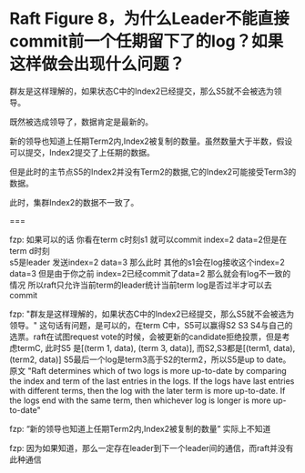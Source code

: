 # Raft Figure 8，为什么Leader不能直接commit前一个任期留下了的log？如果这样做会出现什么问题？

群友是这样理解的，如果状态C中的Index2已经提交，那么S5就不会被选为领导。 

既然被选成领导了，数据肯定是最新的。 

新的领导也知道上任期Term2内,Index2被复制的数量。虽然数量大于半数，假设可以提交，Index2提交了上任期的数据。 

但是此时的主节点S5的Index2并没有Term2的数据,它的Index2可能接受Term3的数据。 

此时，集群Index2的数据不一致了。 

===

fzp:
如果可以的话 你看在term c时刻s1 就可以commit index=2 data=2但是在term d时刻  
s5是leader 发送index=2 data=3 那么此时 其他的s1会在log接收这个index=2 data=3 
但是由于你之前 index=2已经commit了data=2 那么就会有log不一致的情况 
所以raft只允许当前term的leader统计当前term log是否过半才可以去commit

fzp:
"群友是这样理解的，如果状态C中的Index2已经提交，那么S5就不会被选为领导。" 这句话有问题，是可以的，在term C中，S5可以赢得S2 S3 S4与自己的选票。raft在试图request vote的时候，会被更新的candidate拒绝投票，但是考虑termC, 此时S5 是[(term 1, data), (term 3, data)], 而S2,S3都是[(term1, data), (term2, data)] S5最后一个log是term3高于S2的term2，所以S5是up to date。
原文 "Raft determines which of two logs is more up-to-date by comparing the index and term of the last entries in the logs. If the logs have last entries with different terms, then the log with the later term is more up-to-date. If the logs end with the same term, then whichever log is longer is more up-to-date"

fzp:
“新的领导也知道上任期Term2内,Index2被复制的数量” 实际上不知道

fzp:
因为如果知道，那么一定存在leader到下一个leader间的通信，而raft并没有此种通信
